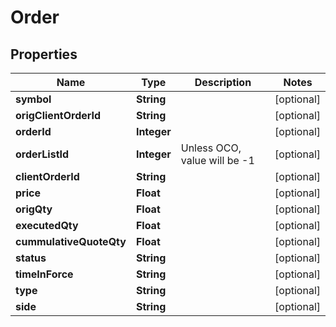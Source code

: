 # Order

## Properties
Name | Type | Description | Notes
------------ | ------------- | ------------- | -------------
**symbol** | **String** |  |  [optional]
**origClientOrderId** | **String** |  |  [optional]
**orderId** | **Integer** |  |  [optional]
**orderListId** | **Integer** | Unless OCO, value will be -1 |  [optional]
**clientOrderId** | **String** |  |  [optional]
**price** | **Float** |  |  [optional]
**origQty** | **Float** |  |  [optional]
**executedQty** | **Float** |  |  [optional]
**cummulativeQuoteQty** | **Float** |  |  [optional]
**status** | **String** |  |  [optional]
**timeInForce** | **String** |  |  [optional]
**type** | **String** |  |  [optional]
**side** | **String** |  |  [optional]
